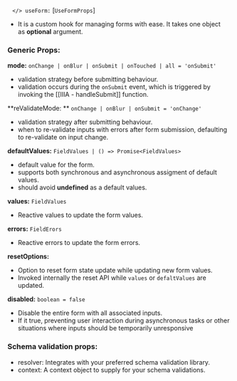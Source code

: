   ` </> useForm:` [`UseFormProps`] 
 - It is a custom hook for managing forms with ease. It takes one object as **optional** argument.

### Generic Props: 
**mode:** `onChange | onBlur | onSubmit | onTouched | all = 'onSubmit' `
- validation strategy before submitting behaviour.
- validation occurs during the `onSubmit` event, which is triggered by invoking the [[IIIA - handleSubmit]] function.

**reValidateMode: **  ` onChange | onBlur | onSubmit = 'onChange' `
- validation strategy after submitting behaviour.
- when to re-validate inputs with errors after form submission, defaulting to re-validate on input change.

**defaultValues:** `FieldValues | () => Promise<FieldValues>`
- default value for the form.
- supports both synchronous and asynchronous assigment of default values.
- should avoid **undefined** as a default values.

**values:** `FieldValues`
- Reactive values to update the form values.

**errors:**  `FieldErors` 
- Reactive errors to update the form errors.

**resetOptions:** 
- Option to reset form state update while updating new form values.
- Invoked internally the reset API while `values` or `defaltValues` are updated.

**disabled:** `boolean = false`
- Disable the entire form with all associated inputs.
- If it true, preventing user interaction during asynchronous tasks or other situations where inputs should be temporarily unresponsive

### Schema validation props:
- resolver: Integrates with your preferred schema validation library.
- context: A context object to supply for your schema validations.